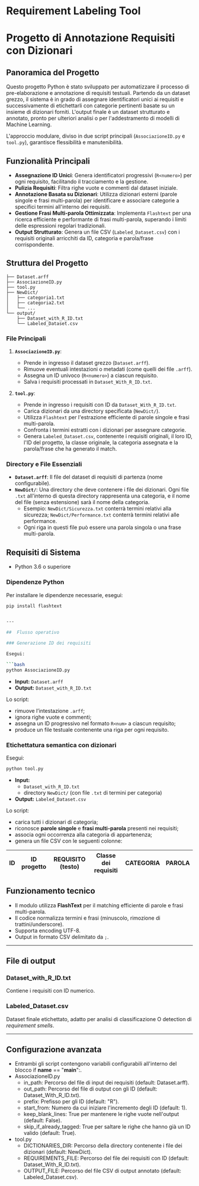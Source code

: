 #  Requirement Labeling Tool

# Progetto di Annotazione Requisiti con Dizionari

## Panoramica del Progetto

Questo progetto Python è stato sviluppato per automatizzare il processo di pre-elaborazione e annotazione di requisiti testuali. Partendo da un dataset grezzo, il sistema è in grado di assegnare identificatori unici ai requisiti e successivamente di etichettarli con categorie pertinenti basate su un insieme di dizionari forniti. L'output finale è un dataset strutturato e annotato, pronto per ulteriori analisi o per l'addestramento di modelli di Machine Learning.

L'approccio modulare, diviso in due script principali (`AssociazioneID.py` e `tool.py`), garantisce flessibilità e manutenibilità.

## Funzionalità Principali

*   **Assegnazione ID Unici**: Genera identificatori progressivi (`R<numero>`) per ogni requisito, facilitando il tracciamento e la gestione.
*   **Pulizia Requisiti**: Filtra righe vuote e commenti dal dataset iniziale.
*   **Annotazione Basata su Dizionari**: Utilizza dizionari esterni (parole singole e frasi multi-parola) per identificare e associare categorie a specifici termini all'interno dei requisiti.
*   **Gestione Frasi Multi-parola Ottimizzata**: Implementa `Flashtext` per una ricerca efficiente e performante di frasi multi-parola, superando i limiti delle espressioni regolari tradizionali.
*   **Output Strutturato**: Genera un file CSV (`Labeled_Dataset.csv`) con i requisiti originali arricchiti da ID, categoria e parola/frase corrispondente.

## Struttura del Progetto


```
├── Dataset.arff
├── AssociazioneID.py
├── tool.py
├── NewDict/
│   ├── categoria1.txt
│   ├── categoria2.txt
│   └── ...
└── output/
    ├── Dataset_with_R_ID.txt
    └── Labeled_Dataset.csv
```

### File Principali

1.  **`AssociazioneID.py`**:
    *   Prende in ingresso il dataset grezzo (`Dataset.arff`).
    *   Rimuove eventuali intestazioni o metadati (come quelli dei file `.arff`).
    *   Assegna un ID univoco (`R<numero>`) a ciascun requisito.
    *   Salva i requisiti processati in `Dataset_With_R_ID.txt`.

2.  **`tool.py`**:
    *   Prende in ingresso i requisiti con ID da `Dataset_With_R_ID.txt`.
    *   Carica dizionari da una directory specificata (`NewDict/`).
    *   Utilizza `Flashtext` per l'estrazione efficiente di parole singole e frasi multi-parola.
    *   Confronta i termini estratti con i dizionari per assegnare categorie.
    *   Genera `Labeled_Dataset.csv`, contenente i requisiti originali, il loro ID, l'ID del progetto, la classe originale, la categoria assegnata e la parola/frase che ha generato il match.

### Directory e File Essenziali

*   **`Dataset.arff`**: Il file del dataset di requisiti di partenza (nome configurabile).
*   **`NewDict/`**: Una directory che deve contenere i file dei dizionari. Ogni file `.txt` all'interno di questa directory rappresenta una categoria, e il nome del file (senza estensione) sarà il nome della categoria.
    *   Esempio: `NewDict/Sicurezza.txt` conterrà termini relativi alla sicurezza; `NewDict/Performance.txt` conterrà termini relativi alle performance.
    *   Ogni riga in questi file può essere una parola singola o una frase multi-parola.

## Requisiti di Sistema

*   Python 3.6 o superiore

### Dipendenze Python

Per installare le dipendenze necessarie, esegui:

```bash
pip install flashtext


---

##  Flusso operativo

### Generazione ID dei requisiti

Esegui:

```bash
python AssociazioneID.py
```

- **Input:** `Dataset.arff`  
- **Output:** `Dataset_with_R_ID.txt`

Lo script:
- rimuove l’intestazione `.arff`;
- ignora righe vuote e commenti;
- assegna un ID progressivo nel formato `R<num>` a ciascun requisito;
- produce un file testuale contenente una riga per ogni requisito.


### Etichettatura semantica con dizionari

Esegui:

```bash
python tool.py
```

- **Input:**
  - `Dataset_with_R_ID.txt`
  - directory `NewDict/` (con file `.txt` di termini per categoria)
- **Output:** `Labeled_Dataset.csv`

Lo script:
- carica tutti i dizionari di categoria;
- riconosce **parole singole** e **frasi multi-parola** presenti nei requisiti;
- associa ogni occorrenza alla categoria di appartenenza;
- genera un file CSV con le seguenti colonne:

| ID | ID progetto | REQUISITO (testo) | Classe dei requisiti | CATEGORIA | PAROLA |
|----|--------------|------------------|----------------------|------------|---------|



##  Funzionamento tecnico

- Il modulo utilizza **FlashText** per il matching efficiente di parole e frasi multi-parola.  
- Il codice normalizza termini e frasi (minuscolo, rimozione di trattini/underscore).  
- Supporta encoding UTF-8.  
- Output in formato CSV delimitato da `;`.

---

##  File di output

### Dataset_with_R_ID.txt
Contiene i requisiti con ID numerico.

### Labeled_Dataset.csv
Dataset finale etichettato, adatto per analisi di classificazione O detection di *requirement smells*.

---


## Configurazione avanzata
- Entrambi gli script contengono variabili configurabili all'interno del blocco if __name__ == "__main__":.
- AssociazioneID.py
  - in_path: Percorso del file di input dei requisiti (default: Dataset.arff).
  - out_path: Percorso del file di output con gli ID (default: Dataset_With_R_ID.txt).
  - prefix: Prefisso per gli ID (default: "R").
  - start_from: Numero da cui iniziare l'incremento degli ID (default: 1).
  - keep_blank_lines: True per mantenere le righe vuote nell'output (default: False).
  - skip_if_already_tagged: True per saltare le righe che hanno già un ID valido (default: True).
- tool.py
  - DICTIONARIES_DIR: Percorso della directory contenente i file dei dizionari (default: NewDict).
  - REQUIREMENTS_FILE: Percorso del file dei requisiti con ID (default: Dataset_With_R_ID.txt).
  - OUTPUT_FILE: Percorso del file CSV di output annotato (default: Labeled_Dataset.csv).


